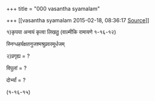 +++
title = "000 vasantha syamalam"

+++
[[vasantha syamalam	2015-02-18, 08:36:17 [Source](https://groups.google.com/g/samskrita/c/eG5Sppv5J4Q)]]



१)कृपया अन्वयं कृत्वा लिखतु॒ (वाल्मीकि रामायणे १-१६-१२)

  

स्निग्धहर्यक्षतनुजश्मश्रुप्रवरमूर्धजम्  

  

  

२)प्रगृह्य = ?

विपुलां = ?

दोर्भ्यां = ?

(१-१६-१५)


